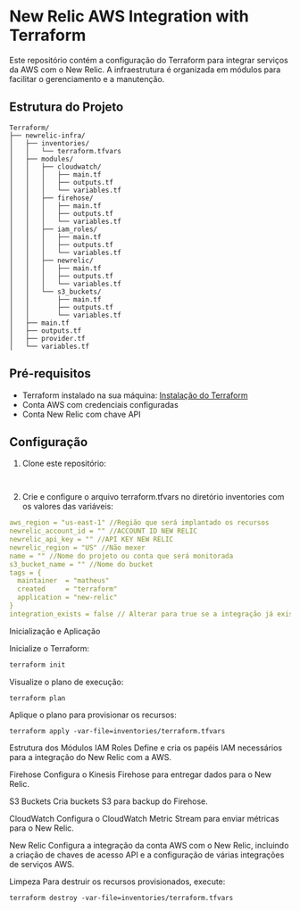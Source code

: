 # New Relic AWS Integration with Terraform

Este repositório contém a configuração do Terraform para integrar serviços da AWS com o New Relic. A infraestrutura é organizada em módulos para facilitar o gerenciamento e a manutenção.

## Estrutura do Projeto

```
Terraform/
├── newrelic-infra/
│   ├── inventories/
│   │   └── terraform.tfvars
│   ├── modules/
│   │   ├── cloudwatch/
│   │   │   ├── main.tf
│   │   │   ├── outputs.tf
│   │   │   └── variables.tf
│   │   ├── firehose/
│   │   │   ├── main.tf
│   │   │   ├── outputs.tf
│   │   │   └── variables.tf
│   │   ├── iam_roles/
│   │   │   ├── main.tf
│   │   │   ├── outputs.tf
│   │   │   └── variables.tf
│   │   ├── newrelic/
│   │   │   ├── main.tf
│   │   │   ├── outputs.tf
│   │   │   └── variables.tf
│   │   └── s3_buckets/
│   │       ├── main.tf
│   │       ├── outputs.tf
│   │       └── variables.tf
│   ├── main.tf
│   ├── outputs.tf
│   ├── provider.tf
│   └── variables.tf

```


## Pré-requisitos

- Terraform instalado na sua máquina: [Instalação do Terraform](https://learn.hashicorp.com/terraform/getting-started/install.html)
- Conta AWS com credenciais configuradas
- Conta New Relic com chave API

## Configuração

1. Clone este repositório:

   ```sh
     

2. Crie e configure o arquivo terraform.tfvars no diretório inventories com os valores das variáveis:

```yaml
aws_region = "us-east-1" //Região que será implantado os recursos
newrelic_account_id = "" //ACCOUNT ID NEW RELIC
newrelic_api_key = "" //API KEY NEW RELIC
newrelic_region = "US" //Não mexer
name = "" //Nome do projeto ou conta que será monitorada
s3_bucket_name = "" //Nome do bucket
tags = {
  maintainer  = "matheus"
  created     = "terraform"
  application = "new-relic"
}
integration_exists = false // Alterar para true se a integração já existir, caso nao exista a integracao coloque false


```
Inicialização e Aplicação

Inicialize o Terraform:

```sh
terraform init
```

Visualize o plano de execução:

```hcl
terraform plan
```

Aplique o plano para provisionar os recursos:

```hcl
terraform apply -var-file=inventories/terraform.tfvars
```

Estrutura dos Módulos
IAM Roles
Define e cria os papéis IAM necessários para a integração do New Relic com a AWS.

Firehose
Configura o Kinesis Firehose para entregar dados para o New Relic.

S3 Buckets
Cria buckets S3 para backup do Firehose.

CloudWatch
Configura o CloudWatch Metric Stream para enviar métricas para o New Relic.

New Relic
Configura a integração da conta AWS com o New Relic, incluindo a criação de chaves de acesso API e a configuração de várias integrações de serviços AWS.

Limpeza
Para destruir os recursos provisionados, execute:

```hcl
terraform destroy -var-file=inventories/terraform.tfvars
